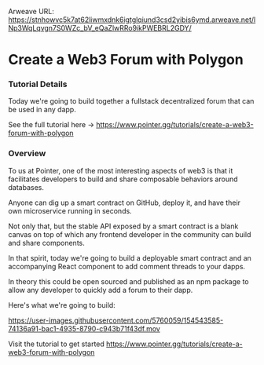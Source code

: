 Arweave URL: https://stnhowvc5k7at62liwmxdnk6igtglqiund3csd2yibis6ymd.arweave.net/lNp3WqLqvgn7S0WZc_bV_eQaZlwRRo9ikPWEBRL2GDY/

# Create a Web3 Forum with Polygon

### Tutorial Details

Today we're going to build together a fullstack decentralized forum that can be used in any dapp.

See the full tutorial here -> https://www.pointer.gg/tutorials/create-a-web3-forum-with-polygon

### Overview

To us at Pointer, one of the most interesting aspects of web3 is that it facilitates developers to build and share composable behaviors around databases.

Anyone can dig up a smart contract on GitHub, deploy it, and have their own microservice running in seconds.

Not only that, but the stable API exposed by a smart contract is a blank canvas on top of which any frontend developer in the community can build and share components.

In that spirit, today we're going to build a deployable smart contract and an accompanying React component to add comment threads to your dapps.

In theory this could be open sourced and published as an npm package to allow any developer to quickly add a forum to their dapp.

Here's what we're going to build:

https://user-images.githubusercontent.com/5760059/154543585-74136a91-bac1-4935-8790-c943b71f43df.mov

Visit the tutorial to get started https://www.pointer.gg/tutorials/create-a-web3-forum-with-polygon
